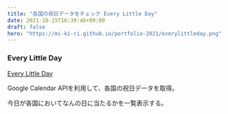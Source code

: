 ```yaml
---
title: "各国の祝日データをチェック Every Little Day"
date: 2021-10-15T16:39:46+09:00
draft: false
hero: "https://mi-ki-ri.github.io/portfolio-2021/everylittleday.png"
---
```


### Every Little Day

[Every Little Day](https://every-little-day.web.app/)

Google Calendar APIを利用して、各国の祝日データを取得。

今日が各国においてなんの日に当たるかを一覧表示する。

